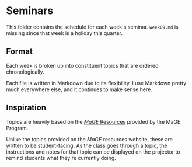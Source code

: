 # Seminars

This folder contains the schedule for each week's seminar.
`week09.md` is missing since that week is a holiday this quarter.

## Format

Each week is broken up into constituent topics that are ordered chronologically.

Each file is written in Markdown due to its flexibility.
I use Markdown pretty much everywhere else, and it continues to make sense here.

## Inspiration

Topics are heavily based on the [*MaGE* Resources](https://sites.google.com/mtholyoke.edu/mage-training-curriculum/home) provided by the MaGE Program.

Unlike the topics provided on the *MaGE* resources website, these are written to be student-facing.
As the class goes through a topic, the instructions and notes for that topic can be displayed on the projector to remind students what they're currently doing.
